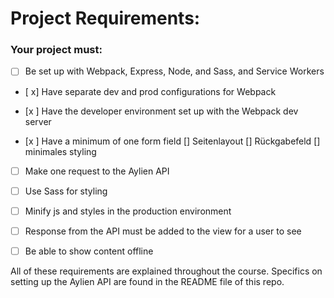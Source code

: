 # Project Requirements:

### Your project must:

- [ ] Be set up with Webpack, Express, Node, and Sass, and Service Workers

- [ x] Have separate dev and prod configurations for Webpack

- [x ] Have the developer environment set up with the Webpack dev server

- [x ] Have a minimum of one form field
        [] Seitenlayout
            [] Rückgabefeld
            [] minimales styling

- [ ] Make one request to the Aylien API

- [ ] Use Sass for styling

- [ ] Minify js and styles in the production environment

- [ ] Response from the API must be added to the view for a user to see 

- [ ] Be able to show content offline

All of these requirements are explained throughout the course. Specifics on setting up the Aylien API are found in the README file of this repo.
